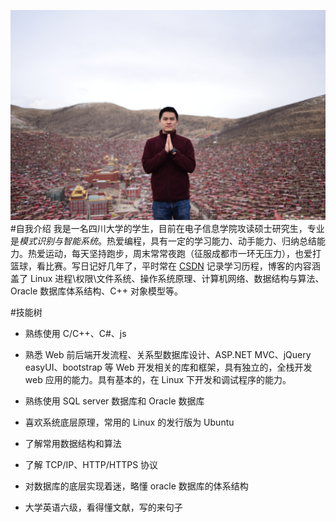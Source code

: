 ![](https://github.com/Apulus/cghSTL/blob/master/profile_img.jpg)  
#自我介绍
我是一名四川大学的学生，目前在电子信息学院攻读硕士研究生，专业是*模式识别与智能系统*。热爱编程，具有一定的学习能力、动手能力、归纳总结能力。热爱运动，每天坚持跑步，周末常常夜跑（征服成都市一环无压力），也爱打篮球，看比赛。写日记好几年了，平时常在 [CSDN](http://blog.csdn.net/chengonghao?viewmode=list "我的博客") 记录学习历程，博客的内容涵盖了 Linux 进程\权限\文件系统、操作系统原理、计算机网络、数据结构与算法、Oracle 数据库体系结构、C++ 对象模型等。

#技能树
* 熟练使用 C/C++、C#、js

* 熟悉 Web 前后端开发流程、关系型数据库设计、ASP.NET MVC、jQuery easyUI、bootstrap 等 Web 开发相关的库和框架，具有独立的，全栈开发 web 应用的能力。具有基本的，在 Linux 下开发和调试程序的能力。

* 熟练使用 SQL server 数据库和 Oracle 数据库

* 喜欢系统底层原理，常用的 Linux 的发行版为 Ubuntu

* 了解常用数据结构和算法

* 了解 TCP/IP、HTTP/HTTPS 协议

* 对数据库的底层实现着迷，略懂 oracle 数据库的体系结构

* 大学英语六级，看得懂文献，写的来句子

